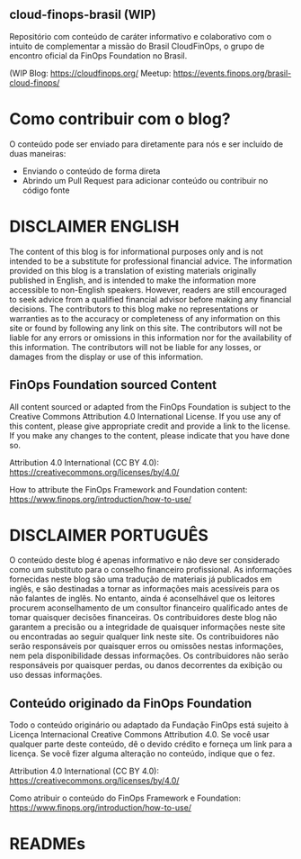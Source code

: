 ## cloud-finops-brasil (WIP)
Repositório com conteúdo de caráter informativo e colaborativo com o intuito de complementar a missão do Brasil CloudFinOps, o grupo de encontro oficial da FinOps Foundation no Brasil.

(WIP Blog: https://cloudfinops.org/
Meetup: https://events.finops.org/brasil-cloud-finops/

# Como contribuir com o blog?

O conteúdo pode ser enviado para diretamente para nós e ser incluído de duas maneiras:
- Enviando o conteúdo de forma direta
- Abrindo um Pull Request para adicionar conteúdo ou contribuir no código fonte



# DISCLAIMER ENGLISH

The content of this blog is for informational purposes only and is not intended to be a substitute for professional financial advice. The information provided on this blog is a translation of existing materials originally published in English, and is intended to make the information more accessible to non-English speakers. However, readers are still encouraged to seek advice from a qualified financial advisor before making any financial decisions. The contributors to this blog make no representations or warranties as to the accuracy or completeness of any information on this site or found by following any link on this site. The contributors will not be liable for any errors or omissions in this information nor for the availability of this information. The contributors will not be liable for any losses, or damages from the display or use of this information.

## FinOps Foundation sourced Content
All content sourced or adapted from the FinOps Foundation is subject to the Creative Commons Attribution 4.0 International License. If you use any of this content, please give appropriate credit and provide a link to the license. If you make any changes to the content, please indicate that you have done so.

Attribution 4.0 International (CC BY 4.0): https://creativecommons.org/licenses/by/4.0/

How to attribute the FinOps Framework and Foundation content: https://www.finops.org/introduction/how-to-use/

# DISCLAIMER PORTUGUÊS

O conteúdo deste blog é apenas informativo e não deve ser considerado como um substituto para o conselho financeiro profissional. As informações fornecidas neste blog são uma tradução de materiais já publicados em inglês, e são destinadas a tornar as informações mais acessíveis para os não falantes de inglês. No entanto, ainda é aconselhável que os leitores procurem aconselhamento de um consultor financeiro qualificado antes de tomar quaisquer decisões financeiras. Os contribuidores deste blog não garantem a precisão ou a integridade de quaisquer informações neste site ou encontradas ao seguir qualquer link neste site. Os contribuidores não serão responsáveis por quaisquer erros ou omissões nestas informações, nem pela disponibilidade dessas informações. Os contribuidores não serão responsáveis por quaisquer perdas, ou danos decorrentes da exibição ou uso dessas informações.

## Conteúdo originado da FinOps Foundation

Todo o conteúdo originário ou adaptado da Fundação FinOps está sujeito à Licença Internacional Creative Commons Attribution 4.0. Se você usar qualquer parte deste conteúdo, dê o devido crédito e forneça um link para a licença. Se você fizer alguma alteração no conteúdo, indique que o fez.

Attribution 4.0 International (CC BY 4.0): https://creativecommons.org/licenses/by/4.0/

Como atribuir o conteúdo do FinOps Framework e Foundation: https://www.finops.org/introduction/how-to-use/

# READMEs
